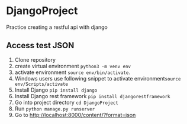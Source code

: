 # DjangoProject
 Practice creating a restful api with django
## Access test JSON
1. Clone repository
2. create virtual environment ```python3 -m venv env```
3. activate environment ```source env/bin/activate```. 
4. Windows users use following snippet to activate environment```source env/Scripts/activate```
5. Install Django ```pip install django```
6. Install Django rest framework ```pip install djangorestframework```
7. Go into project directory ```cd DjangoProject```
8. Run ```python manage.py runserver```
9.  Go to [http://localhost:8000/content/?format=json](http://localhost:8000/content/?format=json)